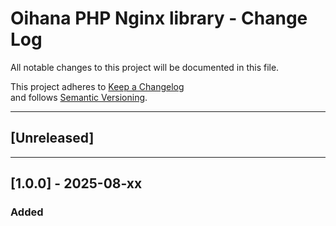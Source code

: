 # Oihana PHP Nginx library - Change Log

All notable changes to this project will be documented in this file.

This project adheres to [Keep a Changelog](https://keepachangelog.com/en/1.0.0/)  
and follows [Semantic Versioning](https://semver.org/spec/v2.0.0.html).

---

## [Unreleased]

---

## [1.0.0] - 2025-08-xx

### Added

